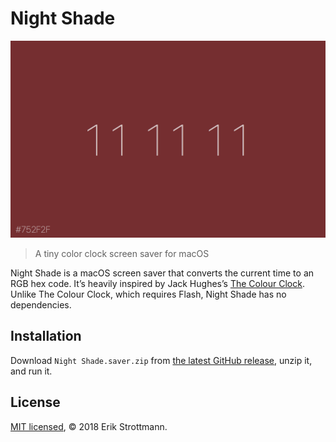 # Night Shade

![screenshot](screenshot.png)

> A tiny color clock screen saver for macOS

Night Shade is a macOS screen saver that converts the current time to an RGB hex
code. It’s heavily inspired by Jack Hughes’s
[The Colour Clock](http://thecolourclock.co.uk). Unlike The Colour Clock, which
requires Flash, Night Shade has no dependencies.

## Installation

Download `Night Shade.saver.zip` from
[the latest GitHub release](https://github.com/realm/SwiftLint/releases/latest),
unzip it, and run it.

## License

[MIT licensed](LICENSE.md), © 2018 Erik Strottmann.
